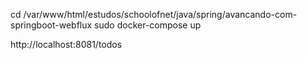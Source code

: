 
cd /var/www/html/estudos/schoolofnet/java/spring/avancando-com-springboot-webflux
sudo docker-compose up


http://localhost:8081/todos

